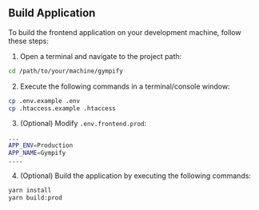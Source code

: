 ## Build Application

To build the frontend application on your development machine, follow these steps:

1. Open a terminal and navigate to the project path:

```bash
cd /path/to/your/machine/gympify
```

2. Execute the following commands in a terminal/console window:

```bash
cp .env.example .env
cp .htaccess.example .htaccess
```

3. (Optional) Modify `.env.frontend.prod`:

```bash
...
APP_ENV=Production
APP_NAME=Gympify
....
```

4. (Optional) Build the application by executing the following commands:

```bash
yarn install
yarn build:prod
```